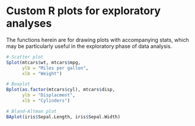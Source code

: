 # Custom R plots for exploratory analyses

The functions herein are for drawing plots with accompanying stats, which may be particularly useful in the exploratory phase of data analysis.


```R
# Scatter plot
Splot(mtcars$wt, mtcars$mpg,
      ylb = "Miles per gallon",
      xlb = "Weight")

# Boxplot
Bplot(as.factor(mtcars$cyl), mtcars$disp,
      ylb = "Displacment",
      xlb = "Cylinders")

# Bland-Altman plot
BAplot(iris$Sepal.Length, iris$Sepal.Width)
```
